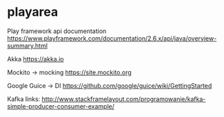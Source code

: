 # playarea

Play framework api documentation
https://www.playframework.com/documentation/2.6.x/api/java/overview-summary.html

Akka
https://akka.io

Mockito -> mocking
https://site.mockito.org

Google Guice -> DI
https://github.com/google/guice/wiki/GettingStarted

Kafka links:
http://www.stackframelayout.com/programowanie/kafka-simple-producer-consumer-example/
